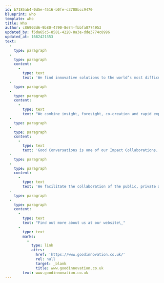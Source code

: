 ```yaml
---
id: b7185ab4-0d5e-4516-b0fe-c3708bcc9470
blueprint: who
template: who
title: Who
author: c86903d6-9b80-4790-8e74-fbbfa0774953
updated_by: f5da65c5-8581-4220-8a3e-dde3774c8996
updated_at: 1682421353
text:
  -
    type: paragraph
  -
    type: paragraph
    content:
      -
        type: text
        text: 'We find innovative solutions to the world’s most difficult social problems. '
  -
    type: paragraph
  -
    type: paragraph
    content:
      -
        type: text
        text: "We combine insight, foresight, co-creation and rapid experimentation to give organisations the opportunity to find unique and distinct solutions to the world's most difficult social problems. Impact Innovation makes impact happen smarter and faster for a competitive advantage that balances profit with positive impact."
  -
    type: paragraph
  -
    type: paragraph
    content:
      -
        type: text
        text: 'Good Conversations is one of our Impact Collaborations, where we bring partners together to solve social problems better - because the world’s most difficult social problems are too big to solve in silos.'
  -
    type: paragraph
  -
    type: paragraph
    content:
      -
        type: text
        text: 'We facilitate the collaboration of the public, private and third sector, academics and experts, to find intelligent solutions faster and with more impact.'
  -
    type: paragraph
  -
    type: paragraph
    content:
      -
        type: text
        text: "Find out more about us at our website\_"
      -
        type: text
        marks:
          -
            type: link
            attrs:
              href: 'https://www.goodinnovation.co.uk/'
              rel: null
              target: _blank
              title: www.goodinnovation.co.uk
        text: www.goodinnovation.co.uk
---
```

